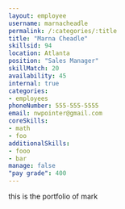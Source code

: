 ```yaml
--- 
layout: employee 
username: marnacheadle
permalink: /:categories/:title 
title: "Marna Cheadle" 
skillsid: 94 
location: Atlanta
position: "Sales Manager"
skillMatch: 20
availability: 45
internal: true
categories: 
- employees
phoneNumber: 555-555-5555 
email: nwpointer@gmail.com
coreSkills:
- math 
- foo
additionalSkills:
- fooo
- bar
manage: false
"pay grade": 400
---
```


this is the portfolio of mark